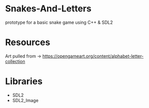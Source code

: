# Snakes-And-Letters
prototype for a basic snake game using C++ &amp; SDL2

# Resources
Art pulled from -> https://opengameart.org/content/alphabet-letter-collection 

# Libraries
<ul>
  <li>SDL2</li>
  <li>SDL2_Image</li>
 </ul>
